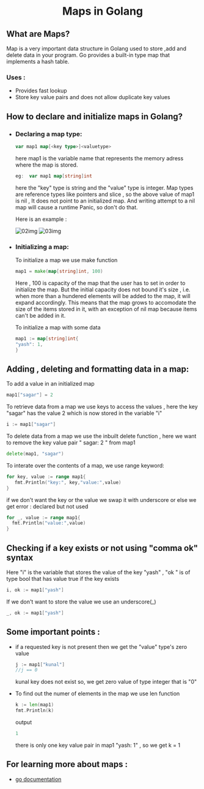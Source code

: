 <span align="center">
 <h1>Maps in Golang</h1>
</span>

## What are Maps?
Map is a very important data structure in Golang used to store ,add and delete data in your program. Go provides a built-in type map that implements a hash table. 
### Uses :
- Provides fast lookup 
- Store key value pairs and does not allow duplicate key values

## How to declare and initialize maps in Golang?

- ### Declaring a map type:
  ```go
  var map1 map[<key type>]<valuetype>
  ```
  here map1 is the variable name that represents the memory adress where the map is stored.
  
  ```go
  eg:  var map1 map[string]int
  ```
  here the "key" type is string and the "value" type is integer.
  Map types are reference types like pointers and slice , so the above value of map1 is nil , It does not point to an initialized map.
  And writing attempt to a nil map will cause a runtime Panic, so don't do that.
  

  Here is an example :

  ![02img](https://github.com/SagarSingh2003/Golang-tutorial/assets/129133613/47a521e1-f2a7-4e8f-b733-c1c78961f279)
  ![03img](https://github.com/SagarSingh2003/Golang-tutorial/assets/129133613/615328aa-b187-4af7-920b-a479c6da80ca)

- ### Initializing a map:
  To initialize a map we use make function
  ```go
  map1 = make(map[string]int, 100)
  ```
  Here , 100 is capacity of the map that the user has to set in order to initialize the map.
  But the initial capacity does not bound it's size , i.e. when more than a hundered elements will be added to the map, it will expand accordingly. 
  This means that the map grows to accomodate the size of the items stored in it, with an exception of nil map because items can't be added in it.

  To initialize a map with some data 
  ```go
  map1 := map[string]int{
  "yash": 1,
  }
  ```

## Adding , deleting and formatting data in a map:
  To add a value in an initialized map
  ```go
  map1["sagar"] = 2
  ```

  To retrieve data from a map we use keys to access the values , here the key "sagar" has the value 2 which is now stored in the variable "i"
  ```go
  i := map1["sagar"]
  ```

  To delete data from a map we use the inbuilt delete function , here we want to remove the key value pair " sagar: 2 " from map1
  ```go
  delete(map1, "sagar")
  ```
  
  To interate over the contents of a map, we use range keyword:
  ```go
  for key, value := range map1{
     fmt.Println("key:", key,"value:",value)
  }
  ```

  if we don't want the key or the value we swap it with underscore or else we get error : declared but not used
  ```go
  for _, value := range map1{
    fmt.Println("value:",value)
  }
  ```

## Checking if a key exists or not using "comma ok" syntax
  Here "i" is the variable that stores the value of the key "yash" , "ok " is of type bool that has value true if the key exists  
  ```go
  i, ok := map1["yash"]
  ```
  If we don't want to store the value we use an underscore(_)
  ```go
  _, ok := map1["yash"]
  ```
  
## Some important points :
  - if a requested key is not present then we get the "value" type's zero value 
    ```go
    j := map1["kunal"]
    //j == 0
    ```
    kunal key does not exist so, we get zero value of type integer that is "0"

  - To find out the numer of elements in the map we use len function 
    ```go
    k := len(map1)
    fmt.Println(k)
    ```
    output 
    ```go
    1
    ```
    there is only one key value pair in map1 "yash: 1" , so we get k = 1

## For learning more about maps :
   - [go documentation](https://go.dev/blog/maps)
